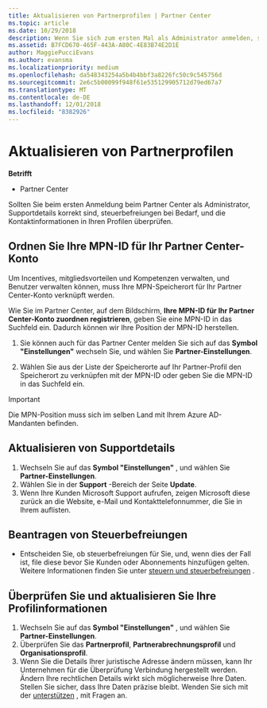 ```yaml
---
title: Aktualisieren von Partnerprofilen | Partner Center
ms.topic: article
ms.date: 10/29/2018
description: Wenn Sie sich zum ersten Mal als Administrator anmelden, sollten Sie überprüfen, ob die Supportdetails korrekt sind, Steuerbefreiungen beantragen, wenn zutreffend, und die Kontaktinformationen in Ihren Profilen überprüfen.
ms.assetid: B7FCD670-465F-443A-A80C-4E83B74E2D1E
author: MaggiePucciEvans
ms.author: evansma
ms.localizationpriority: medium
ms.openlocfilehash: da548343254a5b4b4bbf3a8226fc50c9c545756d
ms.sourcegitcommit: 2e6c5b00099f948f61e535129905712d79ed67a7
ms.translationtype: MT
ms.contentlocale: de-DE
ms.lasthandoff: 12/01/2018
ms.locfileid: "8382926"
---
```

# <a name="update-your-partner-profile"></a>Aktualisieren von Partnerprofilen

**Betrifft**

- Partner Center

Sollten Sie beim ersten Anmeldung beim Partner Center als Administrator, Supportdetails korrekt sind, steuerbefreiungen bei Bedarf, und die Kontaktinformationen in Ihren Profilen überprüfen.

## <a name="associate-your-mpn-id-to-your-partner-center-account"></a>Ordnen Sie Ihre MPN-ID für Ihr Partner Center-Konto

Um Incentives, mitgliedsvorteilen und Kompetenzen verwalten, und Benutzer verwalten können, muss Ihre MPN-Speicherort für Ihr Partner Center-Konto verknüpft werden.

Wie Sie im Partner Center, auf dem Bildschirm, **Ihre MPN-ID für Ihr Partner Center-Konto zuordnen registrieren**, geben Sie eine MPN-ID in das Suchfeld ein. Dadurch können wir Ihre Position der MPN-ID herstellen.

1. Sie können auch für das Partner Center melden Sie sich auf das **Symbol "Einstellungen"** wechseln Sie, und wählen Sie **Partner-Einstellungen**.

2. Wählen Sie aus der Liste der Speicherorte auf Ihr Partner-Profil den Speicherort zu verknüpfen mit der MPN-ID oder geben Sie die MPN-ID in das Suchfeld ein.

>[!IMPORTANT]
>Die MPN-Position muss sich im selben Land mit Ihrem Azure AD-Mandanten befinden.

## <a name="update-your-support-details"></a>Aktualisieren von Supportdetails

1. Wechseln Sie auf das **Symbol "Einstellungen"** , und wählen Sie **Partner-Einstellungen**.
2. Wählen Sie in der **Support** -Bereich der Seite **Update**.
3. Wenn Ihre Kunden Microsoft Support aufrufen, zeigen Microsoft diese zurück an die Website, e-Mail und Kontakttelefonnummer, die Sie in Ihrem auflisten.

## <a name="file-tax-exemptions"></a>Beantragen von Steuerbefreiungen

- Entscheiden Sie, ob steuerbefreiungen für Sie, und, wenn dies der Fall ist, file diese bevor Sie Kunden oder Abonnements hinzufügen gelten. Weitere Informationen finden Sie unter [steuern und steuerbefreiungen](tax-and-tax-exemptions.md) .

## <a name="verify-and-update-your-profile-information"></a>Überprüfen Sie und aktualisieren Sie Ihre Profilinformationen

1. Wechseln Sie auf das **Symbol "Einstellungen"** , und wählen Sie **Partner-Einstellungen**.
1. Überprüfen Sie das **Partnerprofil**, **Partnerabrechnungsprofil** und **Organisationsprofil**.
1. Wenn Sie die Details Ihrer juristische Adresse ändern müssen, kann Ihr Unternehmen für die Überprüfung Verbindung hergestellt werden. Ändern Ihre rechtlichen Details wirkt sich möglicherweise Ihre Daten. Stellen Sie sicher, dass Ihre Daten präzise bleibt. Wenden Sie sich mit der [unterstützen](https://partner.microsoft.com/support/contact-support) , mit Fragen an.